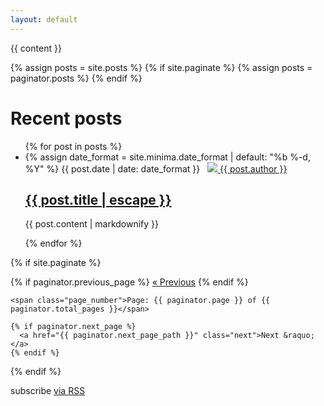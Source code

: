 ```yaml
---
layout: default
---
```


<div class="home">

  {{ content }}

  {% assign posts = site.posts %}
  {% if site.paginate %}
    {% assign posts = paginator.posts %}
  {% endif %}

  <h1 class="page-heading">Recent posts</h1>

  <ul class="post-list">
    {% for post in posts %}
      <li>
        {% assign date_format = site.minima.date_format | default: "%b %-d, %Y" %}
        <span class="post-meta">{{ post.date | date: date_format }}
            &nbsp;
            <a
              itemprop="author"
              itemscope
              itemtype="http://schema.org/Person"
              href="https://github.com/{{ post.author }}">
                <img src="https://github.com/{{ post.author }}.png?size=16"/>
                <span itemprop="name">{{ post.author }}</span>
            </a>
        </span>
        <h2>
          <a class="post-link" href="{{ post.url | relative_url }}">{{ post.title | escape }}</a>
        </h2>
        <p>
            {{ post.content | markdownify }}
        </p>
      </li>
    {% endfor %}
  </ul>

  {% if site.paginate %}
  <div class="pagination">
    {% if paginator.previous_page %}
      <a href="{{ paginator.previous_page_path }}" class="previous">&laquo; Previous</a>
    {% endif %}

    <span class="page_number">Page: {{ paginator.page }} of {{ paginator.total_pages }}</span>

    {% if paginator.next_page %}
      <a href="{{ paginator.next_page_path }}" class="next">Next &raquo;</a>
    {% endif %}
  </div>
  {% endif %}

  <p class="rss-subscribe">subscribe <a href="{{ "/feed.xml" | relative_url }}">via RSS</a></p>

</div>
